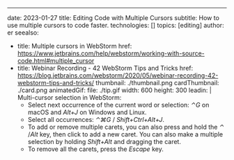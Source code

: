 ---
date: 2023-01-27
title: Editing Code with Multiple Cursors
subtitle: How to use multiple cursors to code faster.
technologies: []
topics: [editing]
author: er
seealso:
- title: Multiple cursors in WebStorm
  href: https://www.jetbrains.com/help/webstorm/working-with-source-code.html#multiple_cursor
- title: Webinar Recording - 42 WebStorm Tips and Tricks
  href: https://blog.jetbrains.com/webstorm/2020/05/webinar-recording-42-webstorm-tips-and-tricks/
thumbnail: ./thumbnail.png
cardThumbnail: ./card.png
animatedGif:
  file: ./tip.gif
  width: 600
  height: 300
leadin: |
  Multi-cursor selection in WebStorm:
  - Select next occurrence of the current word or selection: _⌃G_ on macOS and _Alt+J_ on Windows and Linux.
  - Select all occurrences: _⌃⌘G_ / _Shift+Ctrl+Alt+J_.
  - To add or remove multiple carets, you can also press and hold the _⌃_ /_Alt_ key, then click to add a new caret. You can also make a multiple selection by holding _Shift+Alt_ and dragging the caret.
  - To remove all the carets, press the _Escape_ key.
